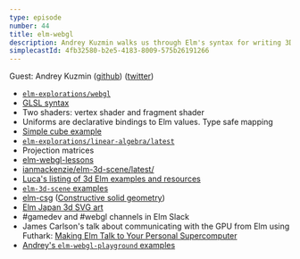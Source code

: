 ```yaml
---
type: episode
number: 44
title: elm-webgl
description: Andrey Kuzmin walks us through Elm's syntax for writing 3D shaders and using them in a type-safe way from Elm.
simplecastId: 4fb32580-b2e5-4183-8009-575b26191266
---
```


Guest: Andrey Kuzmin ([github](https://github.com/w0rm)) ([twitter](https://twitter.com/unsoundscapes))

- [`elm-explorations/webgl`](https://package.elm-lang.org/packages/elm-explorations/webgl/latest/)
- [GLSL syntax](https://en.wikipedia.org/wiki/OpenGL_Shading_Language)
- Two shaders: vertex shader and fragment shader
- Uniforms are declarative bindings to Elm values. Type safe mapping
- [Simple cube example](https://github.com/elm-explorations/webgl/blob/main/examples/Cube.elm)
- [`elm-explorations/linear-algebra/latest`](https://package.elm-lang.org/packages/elm-explorations/linear-algebra/latest)
- Projection matrices
- [elm-webgl-lessons](https://github.com/nacmartin/elm-webgl-lessons)
- [ianmackenzie/elm-3d-scene/latest/](https://package.elm-lang.org/packages/ianmackenzie/elm-3d-scene/latest/)
- [Luca's listing of 3d Elm examples and resources](https://dev.to/lucamug/3d-graphics-in-the-browser-with-elm-4oh3)
- [`elm-3d-scene` examples](https://github.com/ianmackenzie/elm-3d-scene/blob/main/examples/README.md)
- [elm-csg](https://github.com/kraklin/elm-csg) ([Constructive solid geometry](https://en.wikipedia.org/wiki/Constructive_solid_geometry))
- [Elm Japan 3d SVG art](https://github.com/lucamug/elm-japan)
- #gamedev and #webgl channels in Elm Slack
- James Carlson's talk about communicating with the GPU from Elm using Futhark: [Making Elm Talk to Your Personal Supercomputer](https://www.youtube.com/watch?v=FVP8zxpZKV)
- [Andrey's `elm-webgl-playground` examples](https://github.com/w0rm/elm-webgl-playground)
